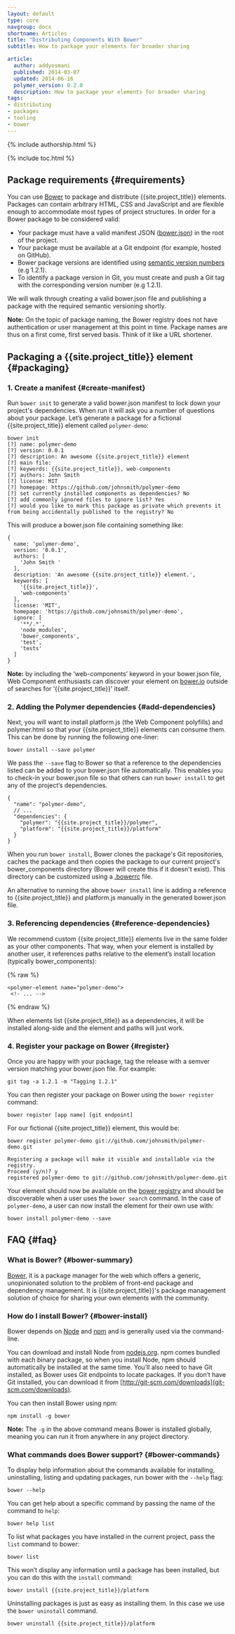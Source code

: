 ```yaml
---
layout: default
type: core
navgroup: docs
shortname: Articles
title: "Distributing Components With Bower"
subtitle: How to package your elements for broader sharing 

article:
  author: addyosmani
  published: 2014-03-07
  updated: 2014-06-16
  polymer_version: 0.2.0
  description: How to package your elements for broader sharing
tags:
- distributing
- packages
- tooling
- bower
---
```


{% include authorship.html %}

{% include toc.html %}


## Package requirements {#requirements}

You can use [Bower](http://bower.io) to package and distribute {{site.project_title}} elements. Packages can contain arbitrary HTML, CSS and JavaScript and are flexible enough to accommodate most types of project structures. In order for a Bower package to be considered valid:

* Your package must have a valid manifest JSON ([bower.json](http://bower.io/#defining-a-package)) in the root of the project.
* Your package must be available at a Git endpoint (for example, hosted on GitHub).
* Bower package versions are identified using [semantic version numbers](http://semver.org/) (e.g 1.2.1).
* To identify a package version in Git, you must create and push a Git tag with the corresponding version number (e.g 1.2.1).

We will walk through creating a valid bower.json file and publishing a package with the required semantic versioning shortly.

**Note:** On the topic of package naming, the Bower registry does not have authentication or user management at this point in time. Package names are thus on a first come, first served basis. Think of it like a URL shortener.

## Packaging a {{site.project_title}} element {#packaging}

### 1. Create a manifest {#create-manifest}

Run `bower init` to generate a valid bower.json manifest to lock down your project's dependencies. When run it will ask you a number of questions about your package. Let’s generate a package for a fictional {{site.project_title}} element called `polymer-demo`:

    bower init
    [?] name: polymer-demo
    [?] version: 0.0.1
    [?] description: An awesome {{site.project_title}} element
    [?] main file: 
    [?] keywords: {{site.project_title}}, web-components
    [?] authors: John Smith
    [?] license: MIT
    [?] homepage: https://github.com/johnsmith/polymer-demo
    [?] set currently installed components as dependencies? No
    [?] add commonly ignored files to ignore list? Yes
    [?] would you like to mark this package as private which prevents it from being accidentally published to the registry? No


This will produce a bower.json file containing something like:

    {
      name: 'polymer-demo',
      version: '0.0.1',
      authors: [
        'John Smith '
      ],
      description: 'An awesome {{site.project_title}} element.',
      keywords: [
        '{{site.project_title}}',
        'web-components'
      ],
      license: 'MIT',
      homepage: 'https://github.com/johnsmith/polymer-demo',
      ignore: [
        '**/.*',
        'node_modules',
        'bower_components',
        'test',
        'tests'
      ]
    }

**Note:** by including the ‘web-components’ keyword in your bower.json file, Web Component enthusiasts can discover your element on [bower.io](http://bower.io/search) outside of searches for ‘{{site.project_title}}’ itself.

### 2. Adding the Polymer dependencies {#add-dependencies}

Next, you will want to install platform.js (the Web Component polyfills) and polymer.html so that your {{site.project_title}} elements can consume them. This can be done by running the following one-liner: 

    bower install --save polymer

We pass the `--save` flag to Bower so that a reference to the dependencies listed can be added to your bower.json file automatically. This enables you to check-in your bower.json file so that others can run `bower install` to get any of the project’s dependencies.

    {
      "name": "polymer-demo",
      // ...
      "dependencies": {
        "polymer": "{{site.project_title}}/polymer",
        "platform": "{{site.project_title}}/platform"
      }
    }

When you run `bower install`, Bower clones the package's Git repositories, caches the package and then copies the package to our current project's bower_components directory (Bower will create this if it doesn't exist). This directory can be customized using a [.bowerrc](https://github.com/bower/bower#custom-install-directory) file.

An alternative to running the above `bower install` line is adding a reference to {{site.project_title}} and platform.js manually in the generated bower.json file.

### 3. Referencing dependencies {#reference-dependencies}


We recommend custom {{site.project_title}} elements live in the same folder as your other components. That way, when your element is installed by another user, it references paths relative to the element’s install location (typically bower_components):

{% raw %}
    <link rel="import" href="../polymer/polymer.html">
    <link rel="import" href="../core-toolbar/core-toolbar.html">

    <polymer-element name="polymer-demo">
     <!- ... -->
{% endraw %}

When elements list {{site.project_title}} as a dependencies, it will be installed along-side and the element and paths will just work.

### 4. Register your package on Bower {#register}

Once you are happy with your package, tag the release with a semver version matching your bower.json file. For example:

    git tag -a 1.2.1 -m "Tagging 1.2.1"

You can then register your package on Bower using the `bower register` command:

    bower register [app name] [git endpoint]

For our fictional {{site.project_title}} element, this would be:

    bower register polymer-demo git://github.com/johnsmith/polymer-demo.git

    Registering a package will make it visible and installable via the registry.
    Proceed (y/n)? y
    registered polymer-demo to git://github.com/johnsmith/polymer-demo.git

Your element should now be available on the [bower registry](http://bower.io/search) and should be discoverable when a user uses the `bower search` command. In the case of `polymer-demo`, a user can now install the element for their own use with:

    bower install polymer-demo --save


## FAQ {#faq}

### What is Bower? {#bower-summary}

[Bower](http://bower.io), it is a package manager for the web which offers a generic, unopinionated solution to the problem of front-end package and dependency management. It is {{site.project_title}}'s package management solution of choice for sharing your own elements with the community.

### How do I install Bower? {#bower-install}

Bower depends on [Node](http://nodejs.com) and [npm](http://npmjs.org) and is generally used via the command-line. 

You can download and install Node from [nodejs.org](http://nodejs.org). npm comes bundled with each binary package, so when you install Node, npm should automatically be installed at the same time. You’ll also need to have Git installed, as Bower uses Git endpoints to locate packages. If you don’t have Git installed, you can download it from [http://git-scm.com/downloads](git-scm.com/downloads). 

You can then install Bower using npm:

    npm install -g bower

**Note:** The `-g` in the above command means Bower is installed globally, meaning you can run it from anywhere in any project directory.

### What commands does Bower support? {#bower-commands}

To display help information about the commands available for installing, uninstalling, listing and updating packages, run bower with the `--help` flag:

    bower --help

You can get help about a specific command by passing the name of the command to `help`:

    bower help list

To list what packages you have installed in the current project, pass the `list` command to bower:

    bower list

This won’t display any information until a package has been installed, but you can do this with the `install` command:

    bower install {{site.project_title}}/platform 

Uninstalling packages is just as easy as installing them. In this case we use the `bower uninstall` command.

    bower uninstall {{site.project_title}}/platform

